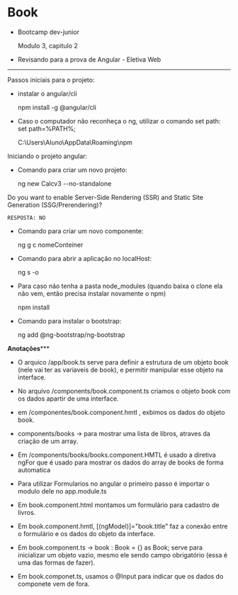 # Book

* Bootcamp dev-junior

    Modulo 3, capitulo 2

* Revisando para a prova de Angular - Eletiva Web


****************************************

Passos iniciais para o projeto:

* instalar o angular/cli 

    npm install -g @angular/cli

* Caso o computador não reconheça o ng, utilizar o comando set path: set path=%PATH%;

    C:\Users\Aluno\AppData\Roaming\npm

Iniciando o projeto angular:

* Comando para criar um novo projeto: 

    ng new Calcv3 --no-standalone

Do you want to enable Server-Side Rendering (SSR) and Static Site Generation (SSG/Prerendering)?

    RESPOSTA: NO

* Comando para criar um novo componente: 

    ng g c nomeConteiner

* Comando para abrir a aplicação no localHost: 

    ng s -o


* Para caso não tenha a pasta node_modules (quando baixa o clone ela não vem, então precisa instalar novamente o npm)

    npm install

* Comando para instalar o bootstrap:

    ng add @ng-bootstrap/ng-bootstrap

****************Anotações*******************
* O arquico /app/book.ts serve para definir a estrutura de um objeto book (nele vai ter as variaveis de book), e permitir manipular esse objeto na interface.

* No arquivo /components/book.component.ts criamos o objeto book com os dados apartir de uma interface.

* em /componentes/book.component.hmtl , exbimos os dados do objeto book.

* components/books -> para mostrar uma lista de libros, atraves da criação de um array.

* Em /components/books/books.component.HMTL é usado a diretiva ngFor que é usado para mostrar os dados do array de books de forma automatica

* Para utilizar Formularios no angular o primeiro passo é importar o modulo dele no app.module.ts

* Em book.component.html montamos um formulário para cadastro de livros.

* Em book.component.hmtl,  [(ngModel)]="book.title" faz a conexão entre o formulário e os dados do objeto da interface.

* Em book.component.ts ->   book : Book = {} as Book;
    serve para inicializar um objeto vazio, mesmo ele sendo campo obrigatório (essa é uma das formas de fazer).

* Em book.componet.ts, usamos o @Input para indicar que os dados do componete vem de fora.

